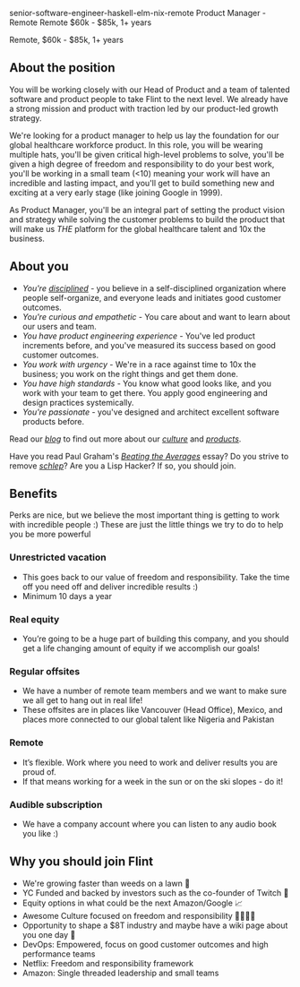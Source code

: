 senior-software-engineer-haskell-elm-nix-remote
Product Manager - Remote
Remote
$60k - $85k, 1+ years


Remote, $60k - $85k, 1+ years

## About the position
You will be working closely with our Head of Product and a team of talented software and product people to take Flint to the next level. We already have a strong mission and product with traction led by our product-led growth strategy.

We're looking for a product manager to help us lay the foundation for our global healthcare workforce product. In this role, you will be wearing multiple hats, you'll be given critical high-level problems to solve, you'll be given a high degree of freedom and responsibility to do your best work, you'll be working in a small team (<10) meaning your work will have an incredible and lasting impact, and you'll get to build something new and exciting at a very early stage (like joining Google in 1999).

As Product Manager, you'll be an integral part of setting the product vision and strategy while solving the customer problems to build the product that will make us _THE_ platform for the global healthcare talent and 10x the business.

## About you
- _You're [disciplined](https://www.jimcollins.com/concepts/a-culture-of-discipline.html)_ - you believe in a self-disciplined organization where people self-organize, and everyone leads and initiates good customer outcomes.
- _You're curious and empathetic_ - You care about and want to learn about our users and team.
- _You have product engineering experience_ - You've led product increments before, and you've measured its success based on good customer outcomes.
- _You work with urgency_ - We're in a race against time to 10x the business; you work on the right things and get them done.
- _You have high standards_ - You know what good looks like, and you work with your team to get there. You apply good engineering and design practices systemically.
- _You're passionate_ - you've designed and architect excellent software products before.

Read our _[blog](https://withflint.com/blog)_ to find out more about our _[culture](https://withflint.com/blog/culture)_ and _[products](https://withflint.com/blog/growth-and-product)_.

Have you read Paul Graham's _[Beating the Averages](http://www.paulgraham.com/avg.html)_ essay? Do you strive to remove _[schlep](http://www.paulgraham.com/schlep.html)_? Are you a Lisp Hacker? If so, you should join.

## Benefits
Perks are nice, but we believe the most important thing is getting to work with incredible people :) These are just the little things we try to do to help you be more powerful

### Unrestricted vacation
- This goes back to our value of freedom and responsibility. Take the time off you need off and deliver incredible results :)
- Minimum 10 days a year

### Real equity
- You’re going to be a huge part of building this company, and you should get a life changing amount of equity if we accomplish our goals!

### Regular offsites
- We have a number of remote team members and we want to make sure we all get to hang out in real life!
- These offsites are in places like Vancouver (Head Office), Mexico, and places more connected to our global talent like Nigeria and Pakistan

### Remote
- It’s flexible. Work where you need to work and deliver results you are proud of.
- If that means working for a week in the sun or on the ski slopes - do it!

### Audible subscription
- We have a company account where you can listen to any audio book you like :)

## Why you should join Flint
- We're growing faster than weeds on a lawn 🌱
- YC Funded and backed by investors such as the co-founder of Twitch 💸
- Equity options in what could be the next Amazon/Google 📈
- Awesome Culture focused on freedom and responsibility 👨‍👩‍👧‍👦
- Opportunity to shape a $8T industry and maybe have a wiki page about you one day 📜
- DevOps: Empowered, focus on good customer outcomes and high performance teams
- Netflix: Freedom and responsibility framework
- Amazon: Single threaded leadership and small teams